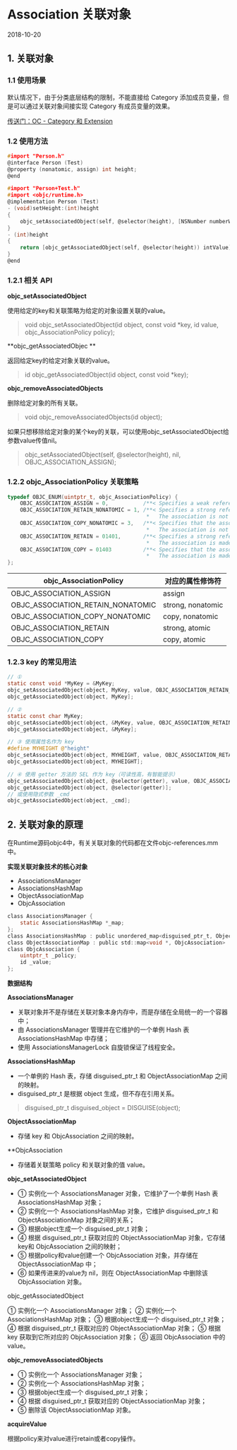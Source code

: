 <!-- README.md -->

# Association 关联对象

2018-10-20

## 1. 关联对象

### 1.1 使用场景
默认情况下，由于分类底层结构的限制，不能直接给 Category 添加成员变量，但是可以通过关联对象间接实现 Category 有成员变量的效果。

[传送门：OC - Category 和 Extension](https://www.jianshu.com/p/1eca0353ceab)

### 1.2 使用方法
```c
#import "Person.h"
@interface Person (Test)
@property (nonatomic, assign) int height;
@end

#import "Person+Test.h"
#import <objc/runtime.h>
@implementation Person (Test)
- (void)setHeight:(int)height
{
    objc_setAssociatedObject(self, @selector(height), [NSNumber numberWithInt:height], OBJC_ASSOCIATION_ASSIGN);
}
- (int)height
{
    return [objc_getAssociatedObject(self, @selector(height)) intValue];
}
@end
```

### 1.2.1 相关 API

**objc_setAssociatedObject**

使用给定的key和关联策略为给定的对象设置关联的value。

> void objc_setAssociatedObject(id object, const void *key, id value, objc_AssociationPolicy policy);

**objc_getAssociatedObjec **

返回给定key的给定对象关联的value。

> id objc_getAssociatedObject(id object, const void *key);



**objc_removeAssociatedObjects**

删除给定对象的所有关联。

> void objc_removeAssociatedObjects(id object);

如果只想移除给定对象的某个key的关联，可以使用objc_setAssociatedObject给参数value传值nil。

>objc_setAssociatedObject(self, @selector(height), nil, OBJC_ASSOCIATION_ASSIGN);

### 1.2.2 objc_AssociationPolicy 关联策略
```c
typedef OBJC_ENUM(uintptr_t, objc_AssociationPolicy) {
    OBJC_ASSOCIATION_ASSIGN = 0,           /**< Specifies a weak reference to the associated object. */
    OBJC_ASSOCIATION_RETAIN_NONATOMIC = 1, /**< Specifies a strong reference to the associated object. 
                                            *   The association is not made atomically. */
    OBJC_ASSOCIATION_COPY_NONATOMIC = 3,   /**< Specifies that the associated object is copied. 
                                            *   The association is not made atomically. */
    OBJC_ASSOCIATION_RETAIN = 01401,       /**< Specifies a strong reference to the associated object.
                                            *   The association is made atomically. */
    OBJC_ASSOCIATION_COPY = 01403          /**< Specifies that the associated object is copied.
                                            *   The association is made atomically. */
};
```

|  objc_AssociationPolicy   | 对应的属性修饰符  |
|  ----  | ----  |
| OBJC_ASSOCIATION_ASSIGN  | assign |
| OBJC_ASSOCIATION_RETAIN_NONATOMIC  | strong, nonatomic |
| OBJC_ASSOCIATION_COPY_NONATOMIC  | copy, nonatomic |
| OBJC_ASSOCIATION_RETAIN  | strong, atomic |
| OBJC_ASSOCIATION_COPY  | copy, atomic |


### 1.2.3 key 的常见用法

```c
// ①
static const void *MyKey = &MyKey;
objc_setAssociatedObject(object, MyKey, value, OBJC_ASSOCIATION_RETAIN_NONATOMIC);
objc_getAssociatedObject(object, MyKey];

// ② 
static const char MyKey;
objc_setAssociatedObject(object, &MyKey, value, OBJC_ASSOCIATION_RETAIN_NONATOMIC);
objc_getAssociatedObject(object, &MyKey];

// ③ 使用属性名作为 key
#define MYHEIGHT @"height"
objc_setAssociatedObject(object, MYHEIGHT, value, OBJC_ASSOCIATION_RETAIN_NONATOMIC);
objc_getAssociatedObject(object, MYHEIGHT];

// ④ 使用 getter 方法的 SEL 作为 key（可读性高，有智能提示）
objc_setAssociatedObject(object, @selector(getter), value, OBJC_ASSOCIATION_RETAIN_NONATOMIC);
objc_getAssociatedObject(object, @selector(getter)];
// 或使用隐式参数 _cmd
objc_getAssociatedObject(object, _cmd];
```


## 2. 关联对象的原理

在Runtime源码objc4中，有关关联对象的代码都在文件objc-references.mm中。

**实现关联对象技术的核心对象**

* AssociationsManager
* AssociationsHashMap
* ObjectAssociationMap
* ObjcAssociation

```c
class AssociationsManager {
    static AssociationsHashMap *_map;
};
class AssociationsHashMap : public unordered_map<disguised_ptr_t, ObjectAssociationMap>
class ObjectAssociationMap : public std::map<void *, ObjcAssociation>
class ObjcAssociation {
    uintptr_t _policy;
    id _value;
};
```


**数据结构**

**AssociationsManager**

* 关联对象并不是存储在关联对象本身内存中，而是存储在全局统一的一个容器中；
* 由 AssociationsManager 管理并在它维护的一个单例 Hash 表 AssociationsHashMap 中存储；
* 使用 AssociationsManagerLock 自旋锁保证了线程安全。


**AssociationsHashMap**

* 一个单例的 Hash 表，存储 disguised_ptr_t 和 ObjectAssociationMap 之间的映射。
* disguised_ptr_t 是根据 object 生成，但不存在引用关系。

> disguised_ptr_t disguised_object = DISGUISE(object);

**ObjectAssociationMap**

* 存储 key 和 ObjcAssociation 之间的映射。


**ObjcAssociation

* 存储着关联策略 policy 和关联对象的值 value。


**objc_setAssociatedObject**

* ① 实例化一个  AssociationsManager 对象，它维护了一个单例 Hash 表 AssociationsHashMap 对象；
* ② 实例化一个 AssociationsHashMap 对象，它维护 disguised_ptr_t 和 ObjectAssociationMap 对象之间的关系；
* ③ 根据object生成一个 disguised_ptr_t 对象；
* ④ 根据 disguised_ptr_t 获取对应的 ObjectAssociationMap 对象，它存储key和 ObjcAssociation 之间的映射；
* ⑤ 根据policy和value创建一个 ObjcAssociation 对象，并存储在 ObjectAssociationMap 中；
* ⑥ 如果传进来的value为 nil，则在 ObjectAssociationMap 中删除该 ObjcAssociation 对象。



objc_getAssociatedObject

① 实例化一个  AssociationsManager 对象；
② 实例化一个 AssociationsHashMap 对象；
③ 根据object生成一个 disguised_ptr_t 对象；
④ 根据 disguised_ptr_t 获取对应的 ObjectAssociationMap 对象；
⑤ 根据 key 获取到它所对应的 ObjcAssociation 对象；
⑥ 返回 ObjcAssociation 中的 value。


**objc_removeAssociatedObjects**

* ① 实例化一个  AssociationsManager 对象；
* ② 实例化一个 AssociationsHashMap 对象；
* ③ 根据object生成一个 disguised_ptr_t 对象；
* ④ 根据 disguised_ptr_t 获取对应的 ObjectAssociationMap 对象；
* ⑤ 删除该 ObjectAssociationMap 对象。


**acquireValue**

根据policy来对value进行retain或者copy操作。






